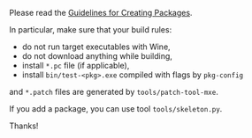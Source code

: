 Please read the [Guidelines for Creating Packages](http://mxe.cc/#creating-packages).

In particular, make sure that your build rules:

  * do not run target executables with Wine,
  * do not download anything while building,
  * install `*.pc` file (if applicable),
  * install `bin/test-<pkg>.exe` compiled with flags by `pkg-config`

and `*.patch` files are generated by `tools/patch-tool-mxe`.

If you add a package, you can use tool `tools/skeleton.py`.

Thanks!
